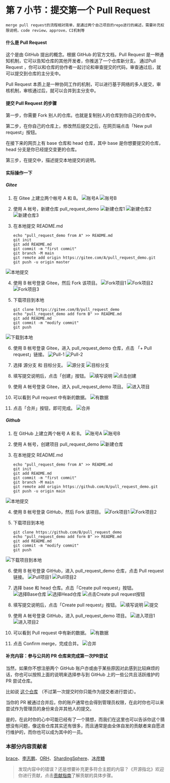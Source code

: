 # 第 7 小节：提交第一个 Pull Request

```
merge pull request的流程相对简单，是通过两个自己项目的repo进行的阐述，需要补充权限说明，code review，approve，CI机制等  
```

####  什么是 Pull Request

这个是由 GitHub 提出的概念。根据 GitHub 的官方文档，Pull Request 是一种通知机制，它可以告知仓库的其他开发者，你推送了一个仓库新分支。 通过Pull Request ，你可以和仓库的协作者一起讨论和审查提交的代码，审查通过后，就可以提交到仓库的主分支中。

Pull Request 本质上是一种协同工作的机制，可以进行基于网络的多人提交，审核机制，审核通过后，就可以合并到主分支中。

####  提交 Pull Request 的步骤

第一步，你需要 Fork 别人的仓库。也就是复制别人的仓库到你自己的仓库中。

第二步，在你自己的仓库上，修改然后提交之后，在网页端点击「New pull request」按钮。

在接下来的网页上有 base 仓库和 head 仓库，其中 base 是你想要提交的仓库，head 分支是你已经提交变更的仓库。

第三步，在提交中，描述提交本地提交的说明。

#### 实际操作一下

##### Gitee

1. 在 Gitee 上建立两个帐号 A 和 B。
![账号A](https://images.gitee.com/uploads/images/2021/0410/150351_aaf54390_8456984.png "账号A.png")
![账号B](https://images.gitee.com/uploads/images/2021/0410/150408_a80b686f_8456984.png "账号B.png")

2. 使用 A 帐号，新建仓库 pull_request_demo
![新建仓库1](https://images.gitee.com/uploads/images/2021/0410/150429_3f7cb023_8456984.png "新建仓库1.png")
![新建仓库2](https://images.gitee.com/uploads/images/2021/0410/150447_58b43a00_8456984.png "新建仓库2.png")
![新建仓库3](https://images.gitee.com/uploads/images/2021/0410/150501_421219a8_8456984.png "新建仓库3.png")

3. 在本地提交 README.md

   ```
   echo "pull_request_demo from A" >> README.md
   git init
   git add README.md
   git commit -m "first commit"
   git branch -M main
   git remote add origin https://gitee.com/A/pull_request_demo.git
   git push -u origin master
   ```

![本地提交](https://images.gitee.com/uploads/images/2021/0410/150531_69fb8ed9_8456984.gif "在本地提交 README.md.gif")

4. 使用 B 帐号登录 Gitee，然后 Fork 该项目。
![Fork项目1](https://images.gitee.com/uploads/images/2021/0410/150546_b6c50179_8456984.png "B账号fork项目1.png")
![Fork项目2](https://images.gitee.com/uploads/images/2021/0410/150559_4e6f6afc_8456984.png "B账号fork项目2.png")
![Fork项目3](https://images.gitee.com/uploads/images/2021/0410/150610_4351a9ea_8456984.png "B账号fork项目3.png")

5. 下载项目到本地

   ```
   git clone https://gitee.com/B/pull_request_demo
   echo "pull_request_demo add form B" >> README.md
   git add README.md
   git commit -m "modify commit"
   git push
   ```

![下载到本地](https://images.gitee.com/uploads/images/2021/0410/150637_0c8c1499_8456984.gif "下载项目到本地.gif")

6. 使用 B 帐号登录 Gitee，进入 pull_request_demo 仓库，点击 「+ Pull request」链接。
![Pull-1](https://images.gitee.com/uploads/images/2021/0410/150654_687717a7_8456984.png "pull_requests1.png")
![Pull-2](https://images.gitee.com/uploads/images/2021/0410/150708_fe12dee3_8456984.png "pull_requests2.png")

7. 选择 源分支 和 目标分支。
![源分支](https://images.gitee.com/uploads/images/2021/0410/150915_d55c2b70_8456984.png "源分支.png")
![目标分支](https://images.gitee.com/uploads/images/2021/0410/150928_84fd4489_8456984.png "目标分支.png")

8. 填写提交说明后，点击「创建」按钮。
![填写说明](https://images.gitee.com/uploads/images/2021/0410/150946_953a2d7e_8456984.png "pull_requests3.png")
![点击创建](https://images.gitee.com/uploads/images/2021/0410/155106_78a14137_8456984.png "点击创建.png")

9. 使用 A 帐号登录 Gitee，进入 pull_request_demo 项目。
![进入项目](https://images.gitee.com/uploads/images/2021/0410/160712_621d0351_8456984.png "进入项目.png")

10. 可以看到 Pull request 中有新的数据。
![有数据](https://images.gitee.com/uploads/images/2021/0410/160726_a311f8f8_8456984.png "有新数据.png")

11. 点击「合并」按钮，即可完成。
![合并](https://images.gitee.com/uploads/images/2021/0410/160740_eff52230_8456984.gif "合并.gif")

##### Github

1. 在 GitHub 上建立两个帐号 A 和 B。
![账号A](https://images.gitee.com/uploads/images/2021/0412/210726_a1f2fb20_8456984.png "账号A.png")
![账号B](https://images.gitee.com/uploads/images/2021/0412/210742_4cf5244b_8456984.png "账号B.png")

2. 使用 A 帐号，创建项目 pull_request_demo
![新建仓库](https://images.gitee.com/uploads/images/2021/0412/210813_1923ef71_8456984.gif "新建仓库.gif")

3. 在本地提交 README.md

   ```
   echo "pull_request_demo from A" >> README.md
   git init
   git add README.md
   git commit -m "first commit"
   git branch -M main
   git remote add origin https://github.com/A/pull_request_demo.git
   git push -u origin main
   ```
![本地提交](https://images.gitee.com/uploads/images/2021/0412/210834_1996cb81_8456984.gif "本地提交 README.md.gif")

4. 使用 B 帐号登录 GitHub，然后 Fork 该项目。
![Fork项目1](https://images.gitee.com/uploads/images/2021/0412/210900_ec78c0a3_8456984.png "B账号Fork项目1.png")
![Fork项目2](https://images.gitee.com/uploads/images/2021/0412/210912_81ab2e4b_8456984.png "B账号Fork项目2.png")

5. 下载项目到本地

   ```
   git clone https://github.com/B/pull_request_demo
   echo "pull_request_demo add form B" >> README.md
   git add README.md
   git commit -m "modify commit"
   git push
   ```
![下载项目到本地](https://images.gitee.com/uploads/images/2021/0412/211003_c2c14ec9_8456984.gif "下载项目到本地.gif")

6. 使用 B 帐号登录 GitHub，进入 pull_request_demo 仓库，点击 Pull request 链接。
![Pull项目1](https://images.gitee.com/uploads/images/2021/0412/211325_db7cf976_8456984.png "pull_request1.png")
![Pull项目2](https://images.gitee.com/uploads/images/2021/0412/211338_5f0754d0_8456984.png "pull_request2.png")

7. 选择 base 和 head 仓库。点击「Create pull request」按钮。
![选择Base仓库](https://images.gitee.com/uploads/images/2021/0412/211356_5be9f12f_8456984.png "base仓库.png")
![选择Head仓库](https://images.gitee.com/uploads/images/2021/0412/211415_eb747ed6_8456984.png "head仓库.png")
![点击Create pull request按钮](https://images.gitee.com/uploads/images/2021/0412/211618_853d205c_8456984.png "点击Create pull request按钮")

8. 填写提交说明后，点击「Create pull request」按钮。
![填写说明](https://images.gitee.com/uploads/images/2021/0412/211746_ebc51069_8456984.png "填写说明.png")
![提交](https://images.gitee.com/uploads/images/2021/0412/211802_7f52d86e_8456984.png "提交.png")

9. 使用 A 帐号登录 GitHub，进入 pull_request_demo 项目。
![进入项目1](https://images.gitee.com/uploads/images/2021/0412/211815_7a8e3dab_8456984.png "A账号进入项目1.png")
![进入项目2](https://images.gitee.com/uploads/images/2021/0412/211832_21255b22_8456984.png "A账号进入项目2.png")

10. 可以看到 Pull request 中有新的数据。
![有数据](https://images.gitee.com/uploads/images/2021/0412/211849_884cb0ca_8456984.png "有新数据.png")

11. 点击 Confirm merge，完成合并。
![合并](https://images.gitee.com/uploads/images/2021/0412/213111_8df051bf_8456984.gif "合并.gif")

#### 补充内容：参与公共的 PR 仓库来完成第一次PR尝试

当然，如果你不想注册两个 GitHub 账户亦或由于某些原因对此感到比较麻烦的话，你也可以按照上面的说明来选择参与到 GitHub 上的一些公共且活跃维护的 PR 尝试仓库。

比如说 [这个仓库](https://github.com/ituring/first-pr) （不过第一次提交时你只能作为提交者进行尝试）。

当你的 PR 被通过合并后，你的账户通常也会得到管理员权限，在此时你也可以来尝试作为管理员的身份来合并其他人的提交。

是的，在此时你的心中可能已经有了一个猜想，而我们在这里也可以告诉你这个猜想没有问题，像这些仓库其实还有很多，而且通常是由全体自发的贡献者来自愿进行维护的，而你也可以成为其中的一员。

### 本部分内容贡献者

[brace](https://gitee.com/awang)、[李志鹏](https://gitee.com/lizhipeng1992)、[ORH](https://gitee.com/orh)、[ShardingSphere](https://gitee.com/dangdangdotcom_zhangliang)、[冰彦糖](https://gitee.com/bingyantang)

> 发现内容中的错误？还是想要补充更多符合主题的内容？《开源指北》欢迎你进行贡献，点击[贡献指南](./../贡献指南.md)了解贡献的具体步骤。